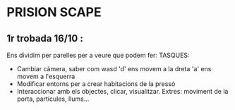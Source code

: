 # PRISION SCAPE


## 1r trobada 16/10 :
Ens dividim per parelles per a veure que podem fer:
TASQUES:
  - Cambiar càmera, saber com wasd 'd' ens movem a la dreta 'a' ens movem a l'esquerra
  - Modificar entorns per a crear habitacions de la pressó
  - Interaccionar amb els objectes, clicar, visualitzar. Extres: moviment de la porta, partícules, llums...
